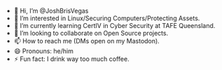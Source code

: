 - 👋 Hi, I’m @JoshBrisVegas
- 👀 I’m interested in Linux/Securing Computers/Protecting Assets.
- 🌱 I’m currently learning CertIV in Cyber Security at TAFE Queensland.
- 💞️ I’m looking to collaborate on Open Source projects.
- 📫 How to reach me (DMs open on my Mastodon).
- 😄 Pronouns: he/him
- ⚡ Fun fact: I drink way too much coffee.

<!---
JoshBrisVegas/JoshBrisVegas is a ✨ special ✨ repository because its `README.md` (this file) appears on your GitHub profile.
You can click the Preview link to take a look at your changes.
--->
